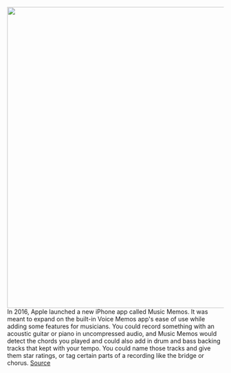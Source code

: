 <img src='https://cdn.vox-cdn.com/thumbor/uhiBwvw6Mw-8jk0PcFRMBRZO_Og=/0x0:2692x1464/1200x800/filters:focal(1105x573:1535x1003)/cdn.vox-cdn.com/uploads/chorus_image/image/68492494/Screen_Shot_2020_12_10_at_2.26.53_PM.0.png' width='700px' /><br/>
In 2016, Apple launched a new iPhone app called Music Memos. It was meant to expand on the built-in Voice Memos app's ease of use while adding some features for musicians. You could record something with an acoustic guitar or piano in uncompressed audio, and Music Memos would detect the chords you played and could also add in drum and bass backing tracks that kept with your tempo. You could name those tracks and give them star ratings, or tag certain parts of a recording like the bridge or chorus.
<a href='https://www.theverge.com/2020/12/10/22168102/apple-music-memos-app-discontinued-export'> Source <a/>